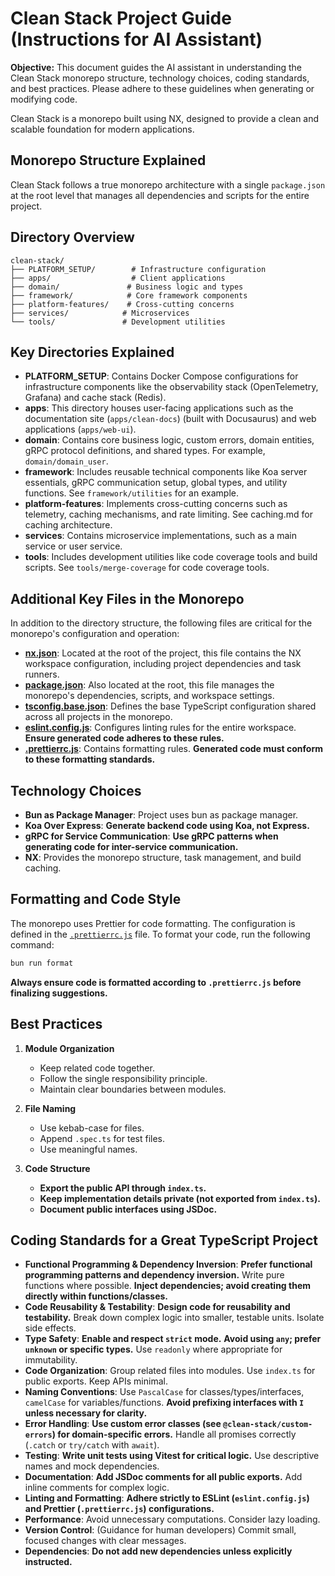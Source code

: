 # Clean Stack Project Guide (Instructions for AI Assistant)

**Objective:** This document guides the AI assistant in understanding the Clean Stack monorepo structure, technology choices, coding standards, and best practices. Please adhere to these guidelines when generating or modifying code.

Clean Stack is a monorepo built using NX, designed to provide a clean and scalable foundation for modern applications.

## Monorepo Structure Explained

Clean Stack follows a true monorepo architecture with a single `package.json` at the root level that manages all dependencies and scripts for the entire project.

## Directory Overview

```
clean-stack/
├── PLATFORM_SETUP/        # Infrastructure configuration
├── apps/                  # Client applications
├── domain/               # Business logic and types
├── framework/            # Core framework components
├── platform-features/    # Cross-cutting concerns
├── services/            # Microservices
└── tools/               # Development utilities
```

## Key Directories Explained

- **PLATFORM_SETUP**: Contains Docker Compose configurations for infrastructure components like the observability stack (OpenTelemetry, Grafana) and cache stack (Redis).
- **apps**: This directory houses user-facing applications such as the documentation site (`apps/clean-docs`) (built with Docusaurus) and web applications (`apps/web-ui`).
- **domain**: Contains core business logic, custom errors, domain entities, gRPC protocol definitions, and shared types. For example, `domain/domain_user`.
- **framework**: Includes reusable technical components like Koa server essentials, gRPC communication setup, global types, and utility functions. See `framework/utilities` for an example.
- **platform-features**: Implements cross-cutting concerns such as telemetry, caching mechanisms, and rate limiting. See caching.md for caching architecture.
- **services**: Contains microservice implementations, such as a main service or user service.
- **tools**: Includes development utilities like code coverage tools and build scripts. See `tools/merge-coverage` for code coverage tools.

## Additional Key Files in the Monorepo

In addition to the directory structure, the following files are critical for the monorepo's configuration and operation:

- [**nx.json**](../nx.json): Located at the root of the project, this file contains the NX workspace configuration, including project dependencies and task runners.
- [**package.json**](../package.json): Also located at the root, this file manages the monorepo's dependencies, scripts, and workspace settings.
- [**tsconfig.base.json**](../tsconfig.base.json): Defines the base TypeScript configuration shared across all projects in the monorepo.
- [**eslint.config.js**](../eslint.config.js): Configures linting rules for the entire workspace. **Ensure generated code adheres to these rules.**
- [**.prettierrc.js**](../.prettierrc.js): Contains formatting rules. **Generated code must conform to these formatting standards.**

## Technology Choices

- **Bun as Package Manager**: Project uses bun as package manager.
- **Koa Over Express**: **Generate backend code using Koa, not Express.**
- **gRPC for Service Communication**: **Use gRPC patterns when generating code for inter-service communication.**
- **NX**: Provides the monorepo structure, task management, and build caching.

## Formatting and Code Style

The monorepo uses Prettier for code formatting. The configuration is defined in the [`.prettierrc.js`](../.prettierrc.js) file. To format your code, run the following command:

```bash
bun run format
```

**Always ensure code is formatted according to `.prettierrc.js` before finalizing suggestions.**

## Best Practices

1.  **Module Organization**

    - Keep related code together.
    - Follow the single responsibility principle.
    - Maintain clear boundaries between modules.

2.  **File Naming**

    - Use kebab-case for files.
    - Append `.spec.ts` for test files.
    - Use meaningful names.

3.  **Code Structure**

    - **Export the public API through `index.ts`.**
    - **Keep implementation details private (not exported from `index.ts`).**
    - **Document public interfaces using JSDoc.**

## Coding Standards for a Great TypeScript Project

- **Functional Programming & Dependency Inversion**: **Prefer functional programming patterns and dependency inversion.** Write pure functions where possible. **Inject dependencies; avoid creating them directly within functions/classes.**
- **Code Reusability & Testability**: **Design code for reusability and testability.** Break down complex logic into smaller, testable units. Isolate side effects.
- **Type Safety**: **Enable and respect `strict` mode.** **Avoid using `any`; prefer `unknown` or specific types.** Use `readonly` where appropriate for immutability.
- **Code Organization**: Group related files into modules. Use `index.ts` for public exports. Keep APIs minimal.
- **Naming Conventions**: Use `PascalCase` for classes/types/interfaces, `camelCase` for variables/functions. **Avoid prefixing interfaces with `I` unless necessary for clarity.**
- **Error Handling**: **Use custom error classes (see `@clean-stack/custom-errors`) for domain-specific errors.** Handle all promises correctly (`.catch` or `try/catch` with `await`).
- **Testing**: **Write unit tests using Vitest for critical logic.** Use descriptive names and mock dependencies.
- **Documentation**: **Add JSDoc comments for all public exports.** Add inline comments for complex logic.
- **Linting and Formatting**: **Adhere strictly to ESLint (`eslint.config.js`) and Prettier (`.prettierrc.js`) configurations.**
- **Performance**: Avoid unnecessary computations. Consider lazy loading.
- **Version Control**: (Guidance for human developers) Commit small, focused changes with clear messages.
- **Dependencies**: **Do not add new dependencies unless explicitly instructed.**

